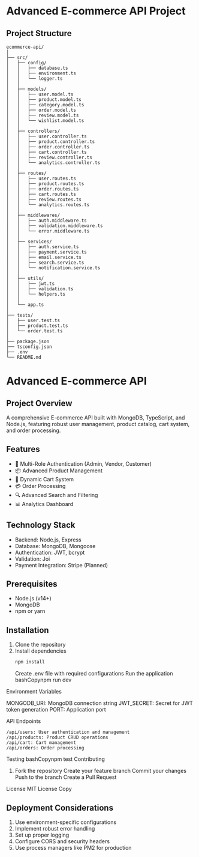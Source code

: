 # Advanced E-commerce API Project

## Project Structure
```
ecommerce-api/
│
├── src/
│   ├── config/
│   │   ├── database.ts
│   │   ├── environment.ts
│   │   └── logger.ts
│   │
│   ├── models/
│   │   ├── user.model.ts
│   │   ├── product.model.ts
│   │   ├── category.model.ts
│   │   ├── order.model.ts
│   │   ├── review.model.ts
│   │   └── wishlist.model.ts
│   │
│   ├── controllers/
│   │   ├── user.controller.ts
│   │   ├── product.controller.ts
│   │   ├── order.controller.ts
│   │   ├── cart.controller.ts
│   │   ├── review.controller.ts
│   │   └── analytics.controller.ts
│   │
│   ├── routes/
│   │   ├── user.routes.ts
│   │   ├── product.routes.ts
│   │   ├── order.routes.ts
│   │   ├── cart.routes.ts
│   │   ├── review.routes.ts
│   │   └── analytics.routes.ts
│   │
│   ├── middlewares/
│   │   ├── auth.middleware.ts
│   │   ├── validation.middleware.ts
│   │   └── error.middleware.ts
│   │
│   ├── services/
│   │   ├── auth.service.ts
│   │   ├── payment.service.ts
│   │   ├── email.service.ts
│   │   ├── search.service.ts
│   │   └── notification.service.ts
│   │
│   ├── utils/
│   │   ├── jwt.ts
│   │   ├── validation.ts
│   │   └── helpers.ts
│   │
│   └── app.ts
│
├── tests/
│   ├── user.test.ts
│   ├── product.test.ts
│   └── order.test.ts
│
├── package.json
├── tsconfig.json
├── .env
└── README.md
```
# Advanced E-commerce API

## Project Overview
A comprehensive E-commerce API built with MongoDB, TypeScript, and Node.js, featuring robust user management, product catalog, cart system, and order processing.

## Features
- 🔐 Multi-Role Authentication (Admin, Vendor, Customer)
- 📦 Advanced Product Management
- 🛒 Dynamic Cart System
- 💳 Order Processing
- 🔍 Advanced Search and Filtering
- 📊 Analytics Dashboard

## Technology Stack
- Backend: Node.js, Express
- Database: MongoDB, Mongoose
- Authentication: JWT, bcrypt
- Validation: Joi
- Payment Integration: Stripe (Planned)

## Prerequisites
- Node.js (v14+)
- MongoDB
- npm or yarn

## Installation
1. Clone the repository
2. Install dependencies
   ```bash
   npm install
   ```
   Create .env file with required configurations
Run the application
bashCopynpm run dev


Environment Variables

MONGODB_URI: MongoDB connection string
JWT_SECRET: Secret for JWT token generation
PORT: Application port

API Endpoints
```
/api/users: User authentication and management
/api/products: Product CRUD operations
/api/cart: Cart management
/api/orders: Order processing
```
Testing
bashCopynpm test
Contributing

1. Fork the repository
Create your feature branch
Commit your changes
Push to the branch
Create a Pull Request

License
MIT License
Copy
## Deployment Considerations
1. Use environment-specific configurations
2. Implement robust error handling
3. Set up proper logging
4. Configure CORS and security headers
5. Use process managers like PM2 for production
